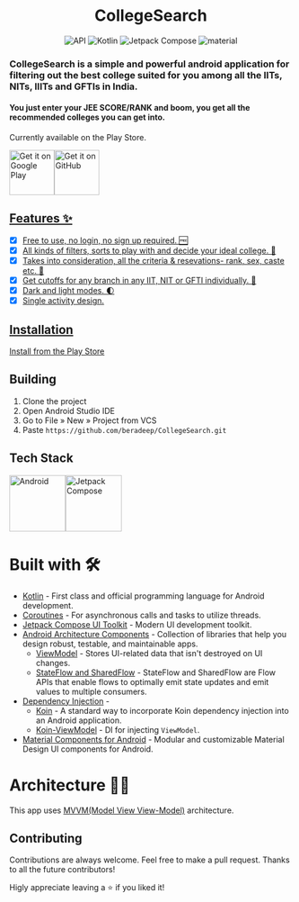 
<h1 align="center"> CollegeSearch </h1>
<p align="center"> <img alt="API" src="https://img.shields.io/badge/Api%2024+-50f270?logo=android&logoColor=black&style=for-the-badge"/></a>
  <img alt="Kotlin" src="https://img.shields.io/badge/Kotlin-a503fc?logo=kotlin&logoColor=white&style=for-the-badge"/></a>
  <img alt="Jetpack Compose" src="https://img.shields.io/static/v1?style=for-the-badge&message=Jetpack+Compose&color=4285F4&logo=Jetpack+Compose&logoColor=FFFFFF&label="/></a> 
  <img alt="material" src="https://custom-icon-badges.demolab.com/badge/material%20you-lightblue?style=for-the-badge&logoColor=333&logo=material-you"/></a>
</p>

### CollegeSearch is a simple and powerful android application for filtering out the best college suited for you among all the IITs, NITs, IIITs and GFTIs in India.
#### You just enter your JEE SCORE/RANK and boom, you get all the recommended colleges you can get into.

Currently available on the Play Store.

<a href='https://play.google.com/store/apps/details?id=com.bera.josaahelpertool'><img alt='Get it on Google Play' src='https://play.google.com/intl/en_us/badges/images/generic/en_badge_web_generic.png' height='80px'/><a href="https://github.com/beradeep/collegesearch/releases/latest"><img alt="Get it on GitHub" src="https://user-images.githubusercontent.com/69304392/148696068-0cfea65d-b18f-4685-82b5-329a330b1c0d.png" height=80px />

## Features ✨
- [x] Free to use, no login, no sign up required. 🆓
- [x] All kinds of filters, sorts to play with and decide your ideal college. 🏫
- [x] Takes into consideration, all the criteria & resevations- rank, sex, caste etc. 🚀
- [x] Get cutoffs for any branch in any IIT, NIT or GFTI individually. 📄
- [x] Dark and light modes. 🌓
- [x] Single activity design.  

## Installation

Install from the [Play Store](https://play.google.com/store/apps/details?id=com.bera.collegesearch)
    
## Building

1. Clone the project
2. Open Android Studio IDE
3. Go to File » New » Project from VCS
4. Paste ``` https://github.com/beradeep/CollegeSearch.git ```

## Tech Stack

<img alt='Android' src='https://developer.android.com/static/images/cluster-illustrations/kotlin-hero.svg' height='100px'><img alt='Jetpack Compose' src='https://3.bp.blogspot.com/-VVp3WvJvl84/X0Vu6EjYqDI/AAAAAAAAPjU/ZOMKiUlgfg8ok8DY8Hc-ocOvGdB0z86AgCLcBGAsYHQ/s1600/jetpack%2Bcompose%2Bicon_RGB.png' height='100px'>

# Built with 🛠

- [Kotlin](https://kotlinlang.org/) - First class and official programming language for Android development.
- [Coroutines](https://kotlinlang.org/docs/reference/coroutines-overview.html) - For asynchronous calls and tasks to utilize threads.
- [Jetpack Compose UI Toolkit](https://developer.android.com/jetpack/compose) - Modern UI development toolkit.
- [Android Architecture Components](https://developer.android.com/topic/libraries/architecture) - Collection of libraries that help you design robust, testable, and maintainable apps.
  - [ViewModel](https://developer.android.com/topic/libraries/architecture/viewmodel) - Stores UI-related data that isn't destroyed on UI changes.
  - [StateFlow and SharedFlow](https://developer.android.com/kotlin/flow/stateflow-and-sharedflow#:~:text=StateFlow%20is%20a%20state%2Dholder,property%20of%20the%20MutableStateFlow%20class.) - StateFlow and SharedFlow are Flow APIs that enable flows to optimally emit state updates and emit values to multiple consumers.
- [Dependency Injection](https://developer.android.com/training/dependency-injection) -
    - [Koin](https://insert-koin.io/docs/reference/koin-android/start) - A standard way to incorporate Koin dependency injection into an Android application.
    - [Koin-ViewModel](https://insert-koin.io/docs/reference/koin-android/viewmodel) - DI for injecting ```ViewModel```. 
- [Material Components for Android](https://github.com/material-components/material-components-android) - Modular and customizable Material Design UI components for Android.

# Architecture 👷‍♂️
This app uses [MVVM(Model View View-Model)](https://developer.android.com/topic/architecture#recommended-app-arch) architecture.

## Contributing

Contributions are always welcome. Feel free to make a pull request. Thanks to all the future contributors!

Higly appreciate leaving a :star: if you liked it!
